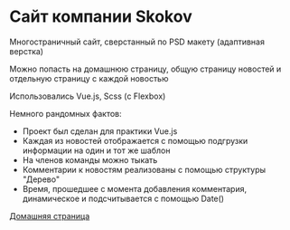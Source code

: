 # Сайт компании Skokov

Многостраничный сайт, сверстанный по PSD макету (адаптивная верстка)

Можно попасть на домашнюю страницу, общую страницу новостей и отдельную страницу с каждой новостью 

Использовались Vue.js, Scss (с Flexbox)

Немного рандомных фактов:
- Проект был сделан для практики Vue.js
- Каждая из новостей отображается с помощью подгрузки информации на один и тот же шаблон
- На членов команды можно тыкать
- Комментарии к новостям реализованы с помощью структуры "Дерево"
- Время, прошедшее с момента добавления комментария, динамическое и подсчитывается с помощью Date()

 [Домашняя страница](https://lin-is.github.io/Skokov/)

